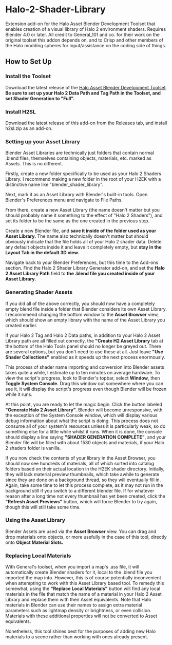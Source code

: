 # Halo-2-Shader-Library
Extension add-on for the Halo Asset Blender Development Toolset that enables creation of a visual library of Halo 2 environment shaders. Requires Blender 4.0 or later. All credit to General_101 and co. for their work on the original toolset this addon depends on, and to Crisp and other members of the Halo modding spheres for input/assistance on the coding side of things.

## How to Set Up

### Install the Toolset
Download the latest release of the [Halo Asset Blender Development Toolset](https://github.com/General-101/Halo-Asset-Blender-Development-Toolset).<br>
**Be sure to set up your Halo 2 Data Path and Tag Path in the Toolset, and set Shader Generation to "Full".**

### Install H2SL
Download the latest release of this add-on from the Releases tab, and install h2sl.zip as an add-on.


### Setting up your Asset Library

Blender Asset Libraries are technically just folders that contain normal .blend files, themselves containing objects, materials, etc. marked as Assets. This is no different.

Firstly, create a new folder specifically to be used as your Halo 2 Shaders Library. I recommend making a new folder in the root of your H2EK with a distinctive name like "blender_shader_library".

Next, mark it as an Asset Library with Blender's built-in tools. Open Blender's Preferences menu and navigate to File Paths.

From there, create a new Asset Library (the name doesn't matter but you should probably name it something to the effect of "Halo 2 Shaders"), and set its folder to be the same as the one created in the previous step.

Create a new Blender file, and **save it inside of the folder used as your Asset Library.** The name also technically doesn't matter but should obviously indicate that the file holds all of your Halo 2 shader data. Delete any default objects inside it and leave it completely empty, but **stay in the Layout Tab in the default 3D view.**

Navigate back to your Blender Preferences, but this time to the Add-ons section. Find the Halo 2 Shader Library Generator add-on, and set the **Halo 2 Asset Library Path** field to **the .blend file you created inside of your Asset Library.**


### Generating Shader Assets

If you did all of the above correctly, you should now have a completely empty blend file inside a folder that Blender considers its own Asset Library. I recommmend changing the bottom window to the **Asset Browser** view, which should show an empty library with the name of the Asset Library you created earlier.

If your Halo 2 Tag and Halo 2 Data paths, in addition to your Halo 2 Asset Library path are all filled out correctly, the **"Create H2 Asset Library** tab at the bottom of the Halo Tools panel should no longer be greyed out. There are several options, but you don't need to use these at all. Just leave **"Use Shader Collections"** enabled as it speeds up the next process enormously.

This process of shader name importing and conversion into Blender assets takes quite a while, I estimate up to ten minutes on average hardware. To view the script's progress, look to Blender's topbar, select **Window**, then **Toggle System Console.** Drag this window out somewhere where you can see it, it will display the script's progress even though Blender will be frozen while it runs.

At this point, you are ready to let the magic begin. Click the button labeled **"Generate Halo 2 Asset Library".** Blender will become unresponsive, with the exception of the System Console window, which will display various debug information about what the script is doing. This process does not consume all of your system's resources unless it is particularly weak, so do something else for a little while whilst it runs. When it is done, the console should display a line saying **"SHADER GENERATION COMPLETE"**, and your Blender file will be filled with about 1530 objects and materials, if your Halo 2 shaders folder is vanilla.

If you now check the contents of your library in the Asset Browser, you should now see hundreds of materials, all of which sorted into catalog folders based on their actual location in the H2EK shader directory. Initially, they will lack material preview thumbnails, which take awhile to generate since they are done on a background thread, so they will eventually fill in. Again, take some time to let this process complete, as it may not run in the background still if you switch to a different blender file. If for whatever reason after a long time not every thumbnail has yet been created, click the **"Refresh Asset Previews"** button, which will force Blender to try again, though this will still take some time.


### Using the Asset Library

Blender Assets are used via the **Asset Browser** view. You can drag and drop materials onto objects, or more usefully in the case of this tool, directly onto **Object Material Slots.**

### Replacing Local Materials

With General's toolset, when you import a map's .ass file, it will automatically create Blender shaders for it, local to the .blend file you imported the map into. However, this is of course potentially inconvenient when attempting to work with this Asset Library based tool. To remedy this somewhat, using the **"Replace Local Materials"** button will find any local materials in the file that match the name of a material in your Halo 2 Asset Library and replace them with their Asset equivalents. Note that Halo materials in Blender can use their names to assign extra material parameters such as lightmap density or brightness, or even collision. Materials with these additional properties will not be converted to Asset equivalents.

Nonetheless, this tool shines best for the purposes of adding new Halo materials to a scene rather than working with ones already present.
